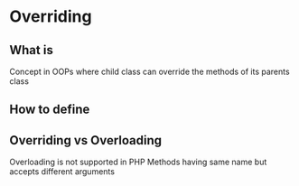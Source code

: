 # Overriding

## What is

Concept in OOPs where child class can override the methods of its parents class

## How to define

## Overriding vs Overloading

Overloading is not supported in PHP
Methods having same name but accepts different arguments
